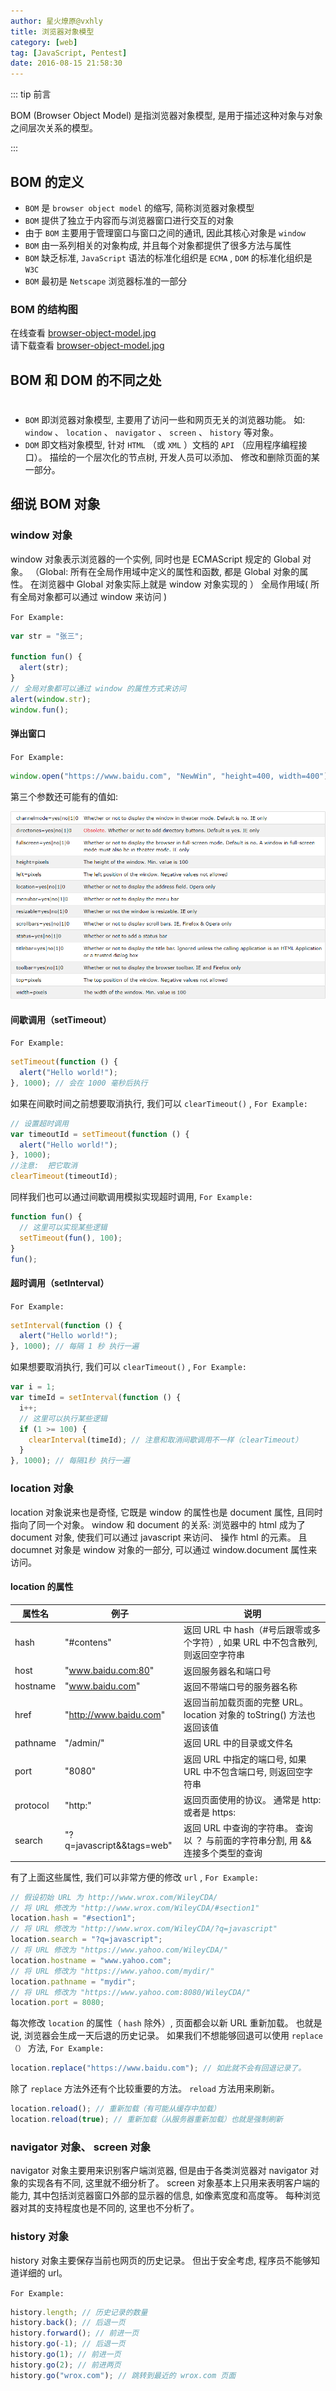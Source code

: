 ```yaml
---
author: 星火燎原@vxhly
title: 浏览器对象模型
category: [web]
tag: [JavaScript, Pentest]
date: 2016-08-15 21:58:30
---
```


::: tip 前言

BOM (Browser Object Model) 是指浏览器对象模型, 是用于描述这种对象与对象之间层次关系的模型。

:::

<!-- more -->

## BOM 的定义

- `BOM` 是 `browser object model` 的缩写, 简称浏览器对象模型
- `BOM` 提供了独立于内容而与浏览器窗口进行交互的对象
- 由于 `BOM` 主要用于管理窗口与窗口之间的通讯, 因此其核心对象是 `window`
- `BOM` 由一系列相关的对象构成, 并且每个对象都提供了很多方法与属性
- `BOM` 缺乏标准, `JavaScript` 语法的标准化组织是 `ECMA` , `DOM` 的标准化组织是 `W3C`
- `BOM` 最初是 `Netscape` 浏览器标准的一部分

### BOM 的结构图

在线查看 [browser-object-model.jpg](/assets/browser-object-model.jpg?attname=)<br> 请下载查看 [browser-object-model.jpg](/assets/browser-object-model.jpg?attname=)

## BOM 和 DOM 的不同之处

#

- `BOM` 即浏览器对象模型, 主要用了访问一些和网页无关的浏览器功能。 如: `window` 、 `location` 、 `navigator` 、 `screen` 、 `history` 等对象。
- `DOM` 即文档对象模型, 针对 `HTML` （或 `XML` ）文档的 `API` （应用程序编程接口）。 描绘的一个层次化的节点树, 开发人员可以添加、 修改和删除页面的某一部分。

## 细说 BOM 对象

### window 对象

window 对象表示浏览器的一个实例, 同时也是 ECMAScript 规定的 Global 对象。 （Global: 所有在全局作用域中定义的属性和函数, 都是 Global 对象的属性。 在浏览器中 Global 对象实际上就是 window 对象实现的 ） 全局作用域( 所有全局对象都可以通过 window 来访问 )

`For Example:`

```javascript
var str = "张三";

function fun() {
  alert(str);
}
// 全局对象都可以通过 window 的属性方式来访问
alert(window.str);
window.fun();
```

#### 弹出窗口

`For Example:`

```javascript
window.open("https://www.baidu.com", "NewWin", "height=400, width=400");
```

第三个参数还可能有的值如: <br>

![window 对象](/assets/window-object.png)

#### 间歇调用（setTimeout）

`For Example:`

```javascript
setTimeout(function () {
  alert("Hello world!");
}, 1000); // 会在 1000 毫秒后执行
```

如果在间歇时间之前想要取消执行, 我们可以 `clearTimeout()` , `For Example:`

```javascript
// 设置超时调用
var timeoutId = setTimeout(function () {
  alert("Hello world!");
}, 1000);
//注意:  把它取消
clearTimeout(timeoutId);
```

同样我们也可以通过间歇调用模拟实现超时调用, `For Example:`

```javascript
function fun() {
  // 这里可以实现某些逻辑
  setTimeout(fun(), 100);
}
fun();
```

#### 超时调用（setInterval）

`For Example:`

```javascript
setInterval(function () {
  alert("Hello world!");
}, 1000); // 每隔 1 秒 执行一遍
```

如果想要取消执行, 我们可以 `clearTimeout()` , `For Example:`

```javascript
var i = 1;
var timeId = setInterval(function () {
  i++;
  // 这里可以执行某些逻辑
  if (1 >= 100) {
    clearInterval(timeId); // 注意和取消间歇调用不一样（clearTimeout）
  }
}, 1000); // 每隔1秒 执行一遍
```

### location 对象

location 对象说来也是奇怪, 它既是 window 的属性也是 document 属性, 且同时指向了同一个对象。 window 和 document 的关系: 浏览器中的 html 成为了 document 对象, 使我们可以通过 javascript 来访问、 操作 html 的元素。 且 documnet 对象是 window 对象的一部分, 可以通过 window.document 属性来访问。

#### location 的属性

| 属性名   | 例子                      | 说明                                                                             |
| -------- | ------------------------- | -------------------------------------------------------------------------------- |
| hash     | "#contens"                | 返回 URL 中 hash（#号后跟零或多个字符）, 如果 URL 中不包含散列, 则返回空字符串   |
| host     | "www.baidu.com:80"        | 返回服务器名和端口号                                                             |
| hostname | "www.baidu.com"           | 返回不带端口号的服务器名称                                                       |
| href     | "<http://www.baidu.com>"  | 返回当前加载页面的完整 URL。 location 对象的 toString() 方法也返回该值           |
| pathname | "/admin/"                 | 返回 URL 中的目录或文件名                                                        |
| port     | "8080"                    | 返回 URL 中指定的端口号, 如果 URL 中不包含端口号, 则返回空字符串                 |
| protocol | "http\:"                  | 返回页面使用的协议。 通常是 http\: 或者是 https\:                                |
| search   | "?q=javascript&&tags=web" | 返回 URL 中查询的字符串。 查询以 ？ 与前面的字符串分割, 用 && 连接多个类型的查询 |

有了上面这些属性, 我们可以非常方便的修改 `url` , `For Example:`

```javascript
// 假设初始 URL 为 http://www.wrox.com/WileyCDA/
// 将 URL 修改为 "http://www.wrox.com/WileyCDA/#section1"
location.hash = "#section1";
// 将 URL 修改为 "http://www.wrox.com/WileyCDA/?q=javascript"
location.search = "?q=javascript";
// 将 URL 修改为 "https://www.yahoo.com/WileyCDA/"
location.hostname = "www.yahoo.com";
// 将 URL 修改为 "https://www.yahoo.com/mydir/"
location.pathname = "mydir";
// 将 URL 修改为 "https://www.yahoo.com:8080/WileyCDA/"
location.port = 8080;
```

每次修改 `location` 的属性（ `hash` 除外）, 页面都会以新 URL 重新加载。 也就是说, 浏览器会生成一天后退的历史记录。 如果我们不想能够回退可以使用 `replace（）` 方法, `For Example:`

```javascript
location.replace("https://www.baidu.com"); // 如此就不会有回退记录了。
```

除了 `replace` 方法外还有个比较重要的方法。 `reload` 方法用来刷新。

```javascript
location.reload(); // 重新加载（有可能从缓存中加载）
location.reload(true); // 重新加载（从服务器重新加载）也就是强制刷新
```

### navigator 对象、 screen 对象

navigator 对象主要用来识别客户端浏览器, 但是由于各类浏览器对 navigator 对象的实现各有不同, 这里就不细分析了。 screen 对象基本上只用来表明客户端的能力, 其中包括浏览器窗口外部的显示器的信息, 如像素宽度和高度等。 每种浏览器对其的支持程度也是不同的, 这里也不分析了。

### history 对象

history 对象主要保存当前也网页的历史记录。 但出于安全考虑, 程序员不能够知道详细的 url。

`For Example:`

```javascript
history.length; // 历史记录的数量
history.back(); // 后退一页
history.forward(); // 前进一页
history.go(-1); // 后退一页
history.go(1); // 前进一页
history.go(2); // 前进两页
history.go("wrox.com"); // 跳转到最近的 wrox.com 页面
```
